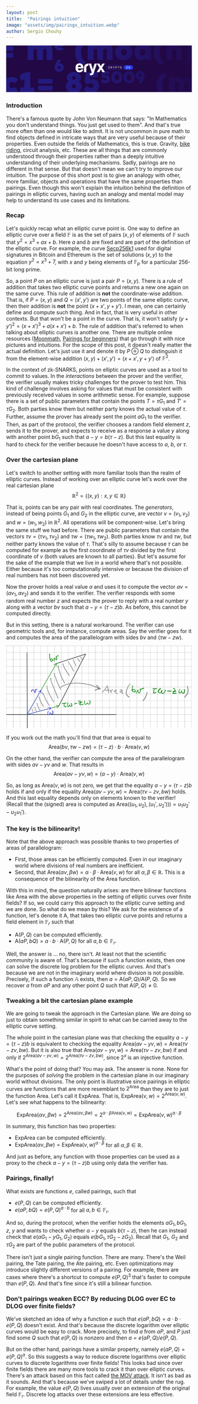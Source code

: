 ```yaml
---
layout: post
title:  "Pairings intuition"
image: "assets/img/pairings_intuition.webp"
author: Sergio Chouhy
---
```


![Piezas_Crypto-07](/assets/img/piezas_crypto_07.png)



### Introduction
There's a famous quote by John Von Neumann that says: "In Mathematics you don't understand things. You just get used to them". And that's true more often than one would like to admit. It is not uncommon in pure math to find objects defined in intricate ways that are very useful because of their properties. Even outside the fields of Mathematics, this is true. Gravity, [bike riding](https://www.youtube.com/watch?v=9cNmUNHSBac), circuit analysis, etc. These are all things that are commonly understood through their properties rather than a deeply intuitive understanding of their underlying mechanisms. Sadly, pairings are no different in that sense. But that doesn't mean we can't try to improve our intuition. The purpose of this short post is to give an analogy with other, more familiar, objects and operations that have the same properties than pairings. Even though this won't explain the intuition behind the definition of pairings in elliptic curves, having such an analogy and mental model may help to understand its use cases and its limitations.

### Recap
Let's quickly recap what an elliptic curve point is. One way to define an elliptic curve over a field $\mathbb{F}$ is as the set of pairs $(x,y)$ of elements of $\mathbb{F}$ such that $y^2 = x^3 + ax + b$. Here $a$ and $b$ are fixed and are part of the definition of the elliptic curve. For example, the curve [Secp256k1](https://en.bitcoin.it/wiki/Secp256k1) used for digital signatures in Bitcoin and Ethereum is the set of solutions $(x, y)$ to the equation $y^2 = x^3 + 7$, with $x$ and $y$ being elements of $\mathbb{F}_p$ for a particular 256-bit long prime.

So, a point $P$ on an elliptic curve is just a pair $P = (x,y)$. There is a rule of addition that takes two elliptic curve points and returns a new one again on the same curve. This rule of addition is **not** the coordinate-wise addition. That is, if $P=(x,y)$ and $Q=(x', y')$ are two points of the same elliptic curve, then their addition is **not** the point $(x+x', y+y')$. I mean, one can certainly define and compute such thing. And in fact, that is very useful in other contexts. But that won't be a point in the curve. That is, it won't satisfy $(y+y')^2 = (x+x')^3 + a(x+x') + b$. The rule of addition that's referred to when talking about elliptic curves is another one. There are multiple online resources ([Moonmath](https://leastauthority.com/community-matters/moonmath-manual/), [Pairings for beginners](https://static1.squarespace.com/static/5fdbb09f31d71c1227082339/t/5ff394720493bd28278889c6/1609798774687/PairingsForBeginners.pdf)) that go through it with nice pictures and intuitions. For the scope of this post, it doesn't really matter the actual definition. Let's just use it and denote it by $P \oplus Q$ to distinguish it from the element-wise addition $(x, y) + (x', y') = (x+x', y+y')$ of $\mathbb{F}^2$.

In the context of zk-SNARKS, points on elliptic curves are used as a tool to commit to values. In the *interactions* between the prover and the verifier, the verifier usually makes tricky challenges for the prover to test him. This kind of challenge involves asking for values that must be consistent with previously received values in some arithmetic sense. For example, suppose there is a set of public parameters that contain the points $T = \tau G_1$ and $T' = \tau G_2$. Both parties know them but neither party knows the actual value of $\tau$. Further, assume the prover has already sent the point $aG_1$ to the verifier. Then, as part of the protocol, the verifier chooses a random field element $z$, sends it to the prover, and expects to receive as a response a value $y$ along with another point $bG_1$ such that $a - y = b (\tau - z)$. But this last equality is hard to check for the verifier because he doesn't have access to $a$, $b$, or $\tau$. 

### Over the cartesian plane
Let's switch to another setting with more familiar tools than the realm of elliptic curves. Instead of working over an elliptic curve let's work over the real cartesian plane $$\mathbb{R}^2 = \{(x,y): x, y \in \mathbb{R}\}$$

That is, points can be any pair with real coordinates. The *generators*, instead of being points $G_1$ and $G_2$ in the elliptic curve, are vector $v=(v_1, v_2)$ and $w=(w_1, w_2)$ in $\mathbb{R}^2$. All operations will be component-wise. Let's bring the same stuff we had before. There are public parameters that contain the vectors $\tau v = (\tau v_1, \tau v_2)$ and $\tau w = (\tau w_1, \tau w_2)$. Both parties know $\tau v$ and $\tau w$, but neither party knows the value of $\tau$. That's silly to assume because $\tau$ can be computed for example as the first coordinate of $\tau v$ divided by the first coordinate of $v$ (both values are known to all parties). But let's assume for the sake of the example that we live in a world where that's not possible. Either because it's too computationally intensive or because the division of real numbers has not been discovered yet.

Now the prover holds a real value $a$ and uses it to compute the vector $av = (av_1, av_2)$ and sends it to the verifier. The verifier responds with some random real number $z$ and expects the prover to reply with a real number $y$ along with a vector $bv$ such that $a - y = (\tau - z) b$. As before, this cannot be computed directly.

But in this setting, there is a natural workaround. The verifier can use geometric tools and, for instance, compute areas. Say the verifier goes for it and computes the area of the parallelogram with sides $bv$ and $(\tau w - z w)$.

![Screenshot from 2024-03-21 14-46-33](/assets/img/area_drawing.png)

If you work out the math you'll find that that area is equal to $$\text{Area}(bv, \tau w - zw) = (\tau - z)\cdot b\cdot \text{Area}(v, w)$$

On the other hand, the verifier can compute the area of the parallelogram
 with sides $av - yv$ and $w$. That results in 
$$\text{Area}(av - yv, w) = (a-y)\cdot\text{Area}(v,w)$$

So, as long as $\text{Area}(v, w)$ is not zero, we get that the equality $a - y = (\tau - z) b$ holds if and only if the equality $\text{Area}(av - yv, w) = \text{Area}(\tau v - zv, bw)$ holds. And this last equality depends only on elements known to the verifier! (Recall that the (signed) area is computed as $\text{Area}((u_1, u_2), (u_1', u_2'))) = u_1u_2' - u_2u_1'$).

### The key is the bilinearity!
Note that the above approach was possible thanks to two properties of areas of parallelogram:
- First, those areas can be efficiently computed. Even in our imaginary world where divisions of real numbers are inefficient.
- Second, that $\text{Area}(\alpha v, \beta w) = \alpha\cdot\beta\cdot\text{Area}(v, w)$ for all $\alpha, \beta \in \mathbb{R}$. This is a consequence of the bilinearity of the $\text{Area}$ function. 

With this in mind, the question naturally arises: are there bilinear functions like $\text{Area}$ with the above properties in the setting of elliptic curves over finite fields? If so, we could carry this approach to the elliptic curve setting and we are done. So what do we mean by this? We ask for the existence of a function, let's denote it $\text{A}$, that takes two elliptic curve points and returns a field element in $\mathbb{F}_r$ such that
- $\text{A}(P, Q)$ can be computed efficiently.
- $\text{A}(a P, b Q) = a \cdot b \cdot \text{A}(P, Q)$ for all $a, b \in \mathbb{F}_r$.

Well, the answer is ... no, there isn't. At least not that the scientific community is aware of. That's because if such a function exists, then one can solve the discrete log problem for the elliptic curves. And that's because we are not in the imaginary world where division is not possible. Precisely, if such a function $\mathbb{A}$ exists, then $a = \text{A}(a P, Q) / \text{A}(P, Q)$. So we recover $a$ from $aP$ and any other point $Q$ such that $\text{A}(P, Q) \neq 0$.

### Tweaking a bit the cartesian plane example
We are going to tweak the approach in the Cartesian plane. We are doing so just to obtain something similar in spirit to what can be carried away to the elliptic curve setting.

The whole point in the cartesian plane was that checking the equality $a - y = (\tau - z) b$ is equivalent to checking the equality $\text{Area}(av - yv, w) = \text{Area}(\tau v - zv, bw)$. But it is also true that $\text{Area}(av - yv, w) = \text{Area}(\tau v - zv, bw)$ if and only if $2^{\text{Area}(av - yv, w)} = 2^{\text{Area}(\tau v - zv, bw)}$, since $2^x$ is an injective function.

What's the point of doing that? You may ask. The answer is none. None for the purposes of *solving* the problem in the cartesian plane in our imaginary world without divisions. The only point is illustrative since pairings in elliptic curves are functions that are more resemblant to $2^{\text{Area}}$ than they are to just the function $\text{Area}$. Let's call it $\text{ExpArea}$. That is, $\text{ExpArea}(v,w) = 2^{\text{Area}(v,w)}$. Let's see what happens to the bilinearity:

$$\text{ExpArea}(\alpha v, \beta w) = 2^{\text{Area}(\alpha v, \beta w)} = 2^{\alpha \cdot \beta \text{Area}(v, w)} = \text{ExpArea}(v,w)^{\alpha \cdot \beta}$$

In summary, this function has two properties:
- $\text{ExpArea}$ can be computed efficiently.
- $\text{ExpArea}(\alpha v, \beta w) = \text{ExpArea}(v,w)^{\alpha \cdot \beta}$ for all $\alpha, \beta \in \mathbb{R}$.

And just as before, any function with those properties can be used as a proxy to the check $a - y = (\tau - z) b$ using only data the verifier has.

### Pairings, finally!
What exists are functions $e$, called pairings, such that
- $e(P, Q)$ can be computed efficiently.
- $e(a P, b Q) = e(P, Q)^{a\cdot b}$ for all $a, b \in \mathbb{F}_r$.

And so, during the protocol, when the verifier holds the elements $aG_1, bG_1$, $z$, $y$ and wants to check whether $a - y$ equals $b(\tau - z)$, then he can instead check that $e(aG_1 - yG_1, G_2)$ equals $e(bG_1, \tau G_2 - zG_2)$. Recall that $G_1$, $G_2$ and $\tau G_2$ are part of the public parameters of the protocol.

There isn't just a single pairing function. There are many. There's the Weil pairing, the Tate pairing, the Ate pairing, etc. Even optimizations may introduce slightly different versions of a pairing. For example, there are cases where there's a shortcut to compute $e(P, Q)^3$ that's faster to compute than $e(P, Q)$. And that's fine since it's still a bilinear function.

### Don't pairings weaken ECC? By reducing DLOG over EC to DLOG over finite fields?
We've sketched an idea of why a function $e$ such that $e(aP, bQ) = a\cdot b\cdot e(P, Q)$ doesn't exist. And that's because the discrete logarithm over elliptic curves would be easy to crack. More precisely, to find $a$ from $aP$, and $P$ just find some $Q$ such that $e(P, Q)$ is nonzero and then $a = e(aP, Q) / e(P, Q)$.

But on the other hand, pairings have a similar property, namely $e(aP, Q) = e(P, Q)^a$. So this suggests a way to reduce discrete logarithms over elliptic curves to discrete logarithms over finite fields! This looks bad since over finite fields there are many more tools to crack it than over elliptic curves. There's an attack based on this fact called [the MOV attack](https://crypto.stanford.edu/pbc/notes/elliptic/movattack.html).
It isn't as bad as it sounds. And that's because we've swiped a lot of details under the rug. For example, the value $e(P, Q)$ lives usually over an extension of the original field $\mathbb{F}_r$. Discrete log attacks over these extensions are less effective.
